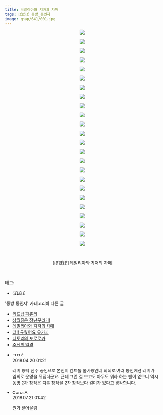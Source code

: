 ```yaml
---
title: 레밀리아와 지저의 자매
tags: ぽぽぽ 동방_동인지
image: ghap/641/001.jpg
---
```

<div class="article">
<p style="text-align: center; clear: none; float: none;"><img src="{{ site.nasurl }}/ghap/641/001.jpg"/></p>
<p style="text-align: center; clear: none; float: none;"><img src="{{ site.nasurl }}/ghap/641/002.png"/></p>
<p style="text-align: center; clear: none; float: none;"><img src="{{ site.nasurl }}/ghap/641/003.jpg"/></p>
<p style="text-align: center; clear: none; float: none;"><img src="{{ site.nasurl }}/ghap/641/004.jpg"/></p>
<p style="text-align: center; clear: none; float: none;"><img src="{{ site.nasurl }}/ghap/641/005.jpg"/></p>
<p style="text-align: center; clear: none; float: none;"><img src="{{ site.nasurl }}/ghap/641/006.jpg"/></p>
<p style="text-align: center; clear: none; float: none;"><img src="{{ site.nasurl }}/ghap/641/007.jpg"/></p>
<p style="text-align: center; clear: none; float: none;"><img src="{{ site.nasurl }}/ghap/641/008.jpg"/></p>
<p style="text-align: center; clear: none; float: none;"><img src="{{ site.nasurl }}/ghap/641/009.jpg"/></p>
<p style="text-align: center; clear: none; float: none;"><img src="{{ site.nasurl }}/ghap/641/010.jpg"/></p>
<p style="text-align: center; clear: none; float: none;"><img src="{{ site.nasurl }}/ghap/641/011.jpg"/></p>
<p style="text-align: center; clear: none; float: none;"><img src="{{ site.nasurl }}/ghap/641/012.jpg"/></p>
<p style="text-align: center; clear: none; float: none;"><img src="{{ site.nasurl }}/ghap/641/013.jpg"/></p>
<p style="text-align: center; clear: none; float: none;"><img src="{{ site.nasurl }}/ghap/641/014.jpg"/></p>
<p style="text-align: center; clear: none; float: none;"><img src="{{ site.nasurl }}/ghap/641/015.jpg"/></p>
<p style="text-align: center; clear: none; float: none;"><img src="{{ site.nasurl }}/ghap/641/016.jpg"/></p>
<p style="text-align: center; clear: none; float: none;"><img src="{{ site.nasurl }}/ghap/641/017.jpg"/></p>
<p style="text-align: center; clear: none; float: none;"><img src="{{ site.nasurl }}/ghap/641/018.jpg"/></p>
<p style="text-align: center; clear: none; float: none;"><img src="{{ site.nasurl }}/ghap/641/019.jpg"/></p>
<p style="text-align: center; clear: none; float: none;"><img src="{{ site.nasurl }}/ghap/641/020.jpg"/></p>
<p style="text-align: center; clear: none; float: none;"><img src="{{ site.nasurl }}/ghap/641/021.jpg"/></p>
<p style="text-align: center; clear: none; float: none;"><img src="{{ site.nasurl }}/ghap/641/022.jpg"/></p>
<p style="text-align: center; clear: none; float: none;"><img src="{{ site.nasurl }}/ghap/641/023.png"/></p>
<p style="text-align: center; clear: none; float: none;"><img src="{{ site.nasurl }}/ghap/641/024.jpg"/></p>
<p style="text-align: center; clear: none; float: none;"><br/></p>
<p style="text-align: center; clear: none; float: none;">[ぽぽぽ] 레밀리아와 지저의 자매</p>
<p><br/></p>
</div><div class="tagTrail">
<p>태그: </p>
<ul>
<li>ぽぽぽ</li>
</ul>
</div><div class="another">
<p>'동방 동인지' 카테고리의 다른 글</p>
<ul>
<li><a href="/2016-07-02-ghap_643">키드냅 파츄리</a></li>
<li><a href="/2016-07-02-ghap_642">삼월정은 장난꾸러기!</a></li>
<li><a href="/2016-07-02-ghap_641">레밀리아와 지저의 자매</a></li>
<li><a href="/2016-07-02-ghap_640">더!! 구웠어요 유카씨</a></li>
<li><a href="/2016-07-02-ghap_639">니토리의 포로로카</a></li>
<li><a href="/2016-07-02-ghap_638">주신의 일격</a></li>
</ul>
</div><div class="cb_module cb_fluid">
<div class="cb_wrt cb_profile">
<div class="comment">
<ul>
<li class="cb_thumb_off" id="comment15241673">
<div class="cb_comment_area">
<div class="cb_info_area">
<div class="cb_section">
<span class="cb_nick_name">ㄱㅁㅎ</span>
</div>
<div class="cb_section">
<span class="cb_date">2018.04.20 01:21 </span>
</div>
</div>
<div class="cb_dsc_comment">
<p class="cb_dsc">
											레미 능력 신주 공인으로 본인이 컨트롤 불가능인데 의외로 여러 동인에선 레미가 임의로 운명을 뒤집더군요. 근데 그런 걸 보고도 아무도 뭐라 하는 팬이 없으니 역시 동방 2차 창작은 다른 창작물 2차 창작보다 깊이가 있다고 생각합니다.
										</p>
</div>
</div></li>
<li class="cb_thumb_off" id="comment15290991">
<div class="cb_comment_area">
<div class="cb_info_area">
<div class="cb_section">
<span class="cb_nick_name">CoronA</span>
</div>
<div class="cb_section">
<span class="cb_date">2018.07.21 01:42 </span>
</div>
</div>
<div class="cb_dsc_comment">
<p class="cb_dsc">
											뭔가 잘어울림
										</p>
</div>
</div></li>
</ul>
</div>
</div><!-- commentList close -->
</div>